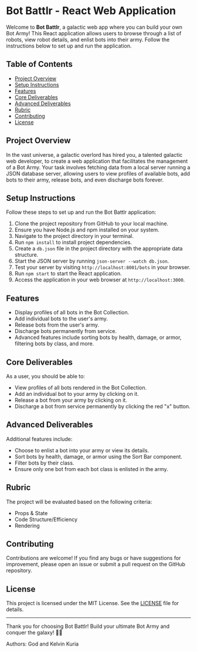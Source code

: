 # Bot Battlr - React Web Application

Welcome to **Bot Battlr**, a galactic web app where you can build your own Bot Army! This React application allows users to browse through a list of robots, view robot details, and enlist bots into their army. Follow the instructions below to set up and run the application.

## Table of Contents

- [Project Overview](#project-overview)
- [Setup Instructions](#setup-instructions)
- [Features](#features)
- [Core Deliverables](#core-deliverables)
- [Advanced Deliverables](#advanced-deliverables)
- [Rubric](#rubric)
- [Contributing](#contributing)
- [License](#license)

## Project Overview

In the vast universe, a galactic overlord has hired you, a talented galactic web developer, to create a web application that facilitates the management of a Bot Army. Your task involves fetching data from a local server running a JSON database server, allowing users to view profiles of available bots, add bots to their army, release bots, and even discharge bots forever.

## Setup Instructions

Follow these steps to set up and run the Bot Battlr application:

1. Clone the project repository from GitHub to your local machine.
2. Ensure you have Node.js and npm installed on your system.
3. Navigate to the project directory in your terminal.
4. Run `npm install` to install project dependencies.
5. Create a `db.json` file in the project directory with the appropriate data structure.
6. Start the JSON server by running `json-server --watch db.json`.
7. Test your server by visiting `http://localhost:8001/bots` in your browser.
8. Run `npm start` to start the React application.
9. Access the application in your web browser at `http://localhost:3000`.

## Features

- Display profiles of all bots in the Bot Collection.
- Add individual bots to the user's army.
- Release bots from the user's army.
- Discharge bots permanently from service.
- Advanced features include sorting bots by health, damage, or armor, filtering bots by class, and more.

## Core Deliverables

As a user, you should be able to:

- View profiles of all bots rendered in the Bot Collection.
- Add an individual bot to your army by clicking on it.
- Release a bot from your army by clicking on it.
- Discharge a bot from service permanently by clicking the red "x" button.

## Advanced Deliverables

Additional features include:

- Choose to enlist a bot into your army or view its details.
- Sort bots by health, damage, or armor using the Sort Bar component.
- Filter bots by their class.
- Ensure only one bot from each bot class is enlisted in the army.

## Rubric

The project will be evaluated based on the following criteria:

- Props & State
- Code Structure/Efficiency
- Rendering

## Contributing

Contributions are welcome! If you find any bugs or have suggestions for improvement, please open an issue or submit a pull request on the GitHub repository.

## License

This project is licensed under the MIT License. See the [LICENSE](LICENSE) file for details.

---

Thank you for choosing Bot Battlr! Build your ultimate Bot Army and conquer the galaxy! 🤖✨

Authors: God and Kelvin Kuria

